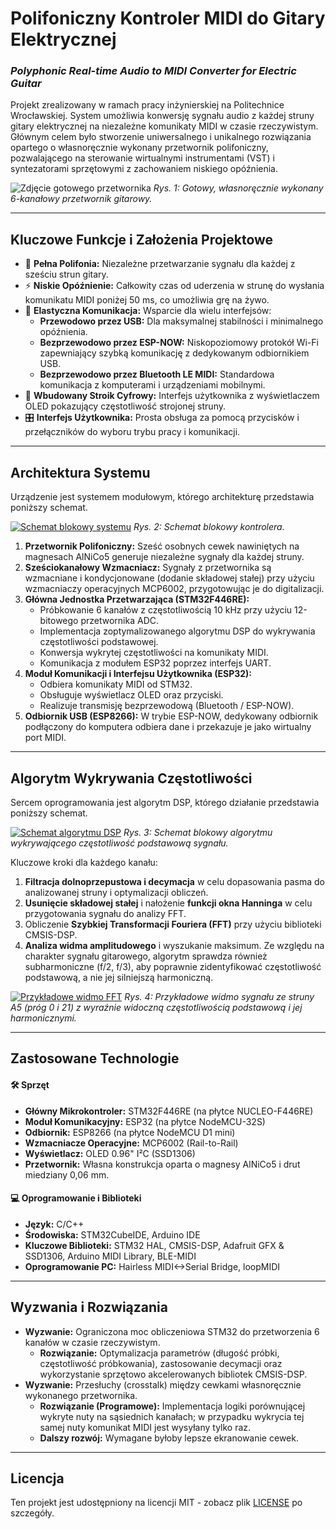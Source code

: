 # Polifoniczny Kontroler MIDI do Gitary Elektrycznej
### _Polyphonic Real-time Audio to MIDI Converter for Electric Guitar_

Projekt zrealizowany w ramach pracy inżynierskiej na Politechnice Wrocławskiej. System umożliwia konwersję sygnału audio z każdej struny gitary elektrycznej na niezależne komunikaty MIDI w czasie rzeczywistym. Głównym celem było stworzenie uniwersalnego i unikalnego rozwiązania opartego o własnoręcznie wykonany przetwornik polifoniczny, pozwalającego na sterowanie wirtualnymi instrumentami (VST) i syntezatorami sprzętowymi z zachowaniem niskiego opóźnienia.

![Zdjęcie gotowego przetwornika](Docs/Przetwornik.png)
_Rys. 1: Gotowy, własnoręcznie wykonany 6-kanałowy przetwornik gitarowy._

---

## Kluczowe Funkcje i Założenia Projektowe

- 🎸 **Pełna Polifonia:** Niezależne przetwarzanie sygnału dla każdej z sześciu strun gitary.
- ⚡ **Niskie Opóźnienie:** Całkowity czas od uderzenia w strunę do wysłania komunikatu MIDI poniżej 50 ms, co umożliwia grę na żywo.
- 📡 **Elastyczna Komunikacja:** Wsparcie dla wielu interfejsów:
    - **Przewodowo przez USB:** Dla maksymalnej stabilności i minimalnego opóźnienia.
    - **Bezprzewodowo przez ESP-NOW:** Niskopoziomowy protokół Wi-Fi zapewniający szybką komunikację z dedykowanym odbiornikiem USB.
    - **Bezprzewodowo przez Bluetooth LE MIDI:** Standardowa komunikacja z komputerami i urządzeniami mobilnymi.
- 🎼 **Wbudowany Stroik Cyfrowy:** Interfejs użytkownika z wyświetlaczem OLED pokazujący częstotliwość strojonej struny.
- 🎛️ **Interfejs Użytkownika:** Prosta obsługa za pomocą przycisków i przełączników do wyboru trybu pracy i komunikacji.

---

## Architektura Systemu

Urządzenie jest systemem modułowym, którego architekturę przedstawia poniższy schemat.

[![Schemat blokowy systemu](Docs/Schemat_blokowy.png)](Docs/Schemat_blokowy.png)
_Rys. 2: Schemat blokowy kontrolera._

1.  **Przetwornik Polifoniczny:** Sześć osobnych cewek nawiniętych na magnesach AlNiCo5 generuje niezależne sygnały dla każdej struny.
2.  **Sześciokanałowy Wzmacniacz:** Sygnały z przetwornika są wzmacniane i kondycjonowane (dodanie składowej stałej) przy użyciu wzmacniaczy operacyjnych MCP6002, przygotowując je do digitalizacji.
3.  **Główna Jednostka Przetwarzająca (STM32F446RE):**
    - Próbkowanie 6 kanałów z częstotliwością 10 kHz przy użyciu 12-bitowego przetwornika ADC.
    - Implementacja zoptymalizowanego algorytmu DSP do wykrywania częstotliwości podstawowej.
    - Konwersja wykrytej częstotliwości na komunikaty MIDI.
    - Komunikacja z modułem ESP32 poprzez interfejs UART.
4.  **Moduł Komunikacji i Interfejsu Użytkownika (ESP32):**
    - Odbiera komunikaty MIDI od STM32.
    - Obsługuje wyświetlacz OLED oraz przyciski.
    - Realizuje transmisję bezprzewodową (Bluetooth / ESP-NOW).
5.  **Odbiornik USB (ESP8266):** W trybie ESP-NOW, dedykowany odbiornik podłączony do komputera odbiera dane i przekazuje je jako wirtualny port MIDI.

---

## Algorytm Wykrywania Częstotliwości

Sercem oprogramowania jest algorytm DSP, którego działanie przedstawia poniższy schemat.

[![Schemat algorytmu DSP](Docs/Schemat_algorytmu_detekcji.png)](Docs/Schemat_algorytmu_detekcji.png)
_Rys. 3: Schemat blokowy algorytmu wykrywającego częstotliwość podstawową sygnału._

Kluczowe kroki dla każdego kanału:
1.  **Filtracja dolnoprzepustowa i decymacja** w celu dopasowania pasma do analizowanej struny i optymalizacji obliczeń.
2.  **Usunięcie składowej stałej** i nałożenie **funkcji okna Hanninga** w celu przygotowania sygnału do analizy FFT.
3.  Obliczenie **Szybkiej Transformacji Fouriera (FFT)** przy użyciu biblioteki CMSIS-DSP.
4.  **Analiza widma amplitudowego** i wyszukanie maksimum. Ze względu na charakter sygnału gitarowego, algorytm sprawdza również subharmoniczne (f/2, f/3), aby poprawnie zidentyfikować częstotliwość podstawową, a nie jej silniejszą harmoniczną.

[![Przykładowe widmo FFT](Docs/Wykres_widma.png)](Docs/Wykres_widma.png)
_Rys. 4: Przykładowe widmo sygnału ze struny A5 (próg 0 i 21) z wyraźnie widoczną częstotliwością podstawową i jej harmonicznymi._

---

## Zastosowane Technologie

#### 🛠️ Sprzęt
- **Główny Mikrokontroler:** STM32F446RE (na płytce NUCLEO-F446RE)
- **Moduł Komunikacyjny:** ESP32 (na płytce NodeMCU-32S)
- **Odbiornik:** ESP8266 (na płytce NodeMCU D1 mini)
- **Wzmacniacze Operacyjne:** MCP6002 (Rail-to-Rail)
- **Wyświetlacz:** OLED 0.96" I²C (SSD1306)
- **Przetwornik:** Własna konstrukcja oparta o magnesy AlNiCo5 i drut miedziany 0,06 mm.

#### 💻 Oprogramowanie i Biblioteki
- **Język:** C/C++
- **Środowiska:** STM32CubeIDE, Arduino IDE
- **Kluczowe Biblioteki:** STM32 HAL, CMSIS-DSP, Adafruit GFX & SSD1306, Arduino MIDI Library, BLE-MIDI
- **Oprogramowanie PC:** Hairless MIDI<->Serial Bridge, loopMIDI

---

## Wyzwania i Rozwiązania

- **Wyzwanie:** Ograniczona moc obliczeniowa STM32 do przetworzenia 6 kanałów w czasie rzeczywistym.
    - **Rozwiązanie:** Optymalizacja parametrów (długość próbki, częstotliwość próbkowania), zastosowanie decymacji oraz wykorzystanie sprzętowo akcelerowanych bibliotek CMSIS-DSP.
- **Wyzwanie:** Przesłuchy (crosstalk) między cewkami własnoręcznie wykonanego przetwornika.
    - **Rozwiązanie (Programowe):** Implementacja logiki porównującej wykryte nuty na sąsiednich kanałach; w przypadku wykrycia tej samej nuty komunikat MIDI jest wysyłany tylko raz.
    - **Dalszy rozwój:** Wymagane byłoby lepsze ekranowanie cewek.

---

## Licencja

Ten projekt jest udostępniony na licencji MIT - zobacz plik [LICENSE](LICENSE) po szczegóły.